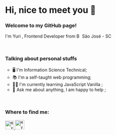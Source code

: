 # Hi, nice to meet you 🖖
### Welcome to my GitHub page!
<p>
	I'm Yuri , Frontend Developer from  <img width="14" src="https://www.flaticon.com/svg/static/icons/svg/197/197386.svg" alt="Brazil" /> São José - SC 
</p>
<br>

### Talking about personal stuffs
<ul> 
<li type="circle"> 🖥️ I'm Information Science Technical;</li>
<li type="circle"> 📚 I'm a self-taught web programming;</li>
<li type="circle"> 👨‍💻 I'm currently learning JavaScript Vanilla ;</li>
<li type="circle"> 💬 Ask me about anything, I am happy to help ;</li>
</ul>
<br>

### Where to find me:
<a href="https://www.linkedin.com/in/patricia-mashiba/">
  <code><img alt="My linkedin" width="28" src="https://www.flaticon.com/svg/static/icons/svg/1383/1383262.svg" /></code>
</a>

<a href="mailto:dev.mitsuko@gmail.com">
  <code><img alt="My e-mail" width="30" src="https://www.flaticon.com/svg/static/icons/svg/324/324123.svg" /></code>
</a>

